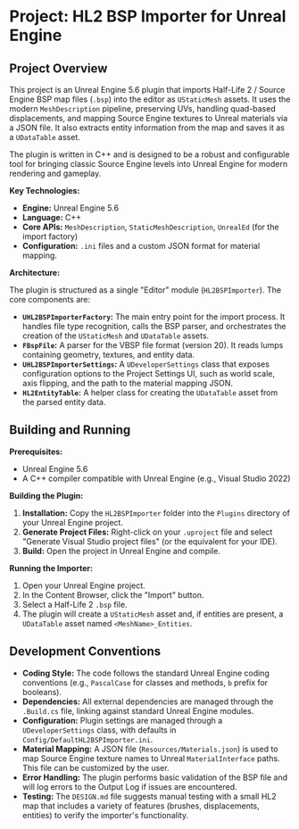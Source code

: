 # Project: HL2 BSP Importer for Unreal Engine

## Project Overview

This project is an Unreal Engine 5.6 plugin that imports Half-Life 2 / Source Engine BSP map files (`.bsp`) into the editor as `UStaticMesh` assets. It uses the modern `MeshDescription` pipeline, preserving UVs, handling quad-based displacements, and mapping Source Engine textures to Unreal materials via a JSON file. It also extracts entity information from the map and saves it as a `UDataTable` asset.

The plugin is written in C++ and is designed to be a robust and configurable tool for bringing classic Source Engine levels into Unreal Engine for modern rendering and gameplay.

**Key Technologies:**

*   **Engine:** Unreal Engine 5.6
*   **Language:** C++
*   **Core APIs:** `MeshDescription`, `StaticMeshDescription`, `UnrealEd` (for the import factory)
*   **Configuration:** `.ini` files and a custom JSON format for material mapping.

**Architecture:**

The plugin is structured as a single "Editor" module (`HL2BSPImporter`). The core components are:

*   **`UHL2BSPImporterFactory`:** The main entry point for the import process. It handles file type recognition, calls the BSP parser, and orchestrates the creation of the `UStaticMesh` and `UDataTable` assets.
*   **`FBspFile`:** A parser for the VBSP file format (version 20). It reads lumps containing geometry, textures, and entity data.
*   **`UHL2BSPImporterSettings`:** A `UDeveloperSettings` class that exposes configuration options to the Project Settings UI, such as world scale, axis flipping, and the path to the material mapping JSON.
*   **`HL2EntityTable`:** A helper class for creating the `UDataTable` asset from the parsed entity data.

## Building and Running

**Prerequisites:**

*   Unreal Engine 5.6
*   A C++ compiler compatible with Unreal Engine (e.g., Visual Studio 2022)

**Building the Plugin:**

1.  **Installation:** Copy the `HL2BSPImporter` folder into the `Plugins` directory of your Unreal Engine project.
2.  **Generate Project Files:** Right-click on your `.uproject` file and select "Generate Visual Studio project files" (or the equivalent for your IDE).
3.  **Build:** Open the project in Unreal Engine and compile.

**Running the Importer:**

1.  Open your Unreal Engine project.
2.  In the Content Browser, click the "Import" button.
3.  Select a Half-Life 2 `.bsp` file.
4.  The plugin will create a `UStaticMesh` asset and, if entities are present, a `UDataTable` asset named `<MeshName>_Entities`.

## Development Conventions

*   **Coding Style:** The code follows the standard Unreal Engine coding conventions (e.g., `PascalCase` for classes and methods, `b` prefix for booleans).
*   **Dependencies:** All external dependencies are managed through the `.Build.cs` file, linking against standard Unreal Engine modules.
*   **Configuration:** Plugin settings are managed through a `UDeveloperSettings` class, with defaults in `Config/DefaultHL2BSPImporter.ini`.
*   **Material Mapping:** A JSON file (`Resources/Materials.json`) is used to map Source Engine texture names to Unreal `MaterialInterface` paths. This file can be customized by the user.
*   **Error Handling:** The plugin performs basic validation of the BSP file and will log errors to the Output Log if issues are encountered.
*   **Testing:** The `DESIGN.md` file suggests manual testing with a small HL2 map that includes a variety of features (brushes, displacements, entities) to verify the importer's functionality.
